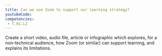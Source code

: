 ```yaml
---
title: Can we use Zoom to support our learning strategy?
youtubeCode: 
competencies:
 - T.01.L2
---
```

Create a short video, audio file, article or infographic which explores, for a non-technical audience, how Zoom (or similar) can support learning, and explains its limitations.